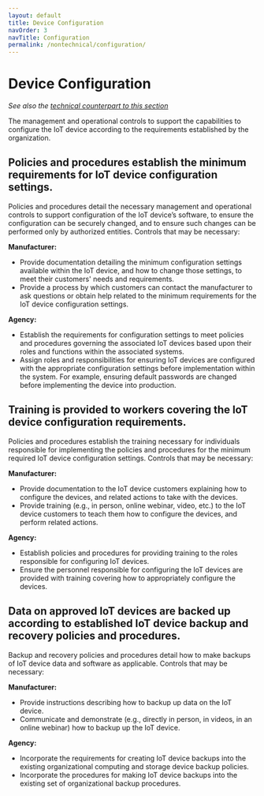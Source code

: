 ```yaml
---
layout: default
title: Device Configuration
navOrder: 3
navTitle: Configuration
permalink: /nontechnical/configuration/
---
```


# Device Configuration

_See also the [technical counterpart to this section](../_8259-Catalog/configuration.md)_

The management and operational controls to support the capabilities to configure the IoT device according to the requirements established by the organization. 

## Policies and procedures establish the minimum requirements for IoT device configuration settings.

Policies and procedures detail the necessary management and operational controls to support configuration of the IoT device’s software, to ensure the configuration can be securely changed, and to ensure such changes can be performed only by authorized entities. Controls that may be necessary:

**Manufacturer:**

- Provide documentation detailing the minimum configuration settings available within the IoT device, and how to change those settings, to meet their customers' needs and requirements.
- Provide a process by which customers can contact the manufacturer to ask questions or obtain help related to the minimum requirements for the IoT device configuration settings.

**Agency:**

- Establish the requirements for configuration settings to meet policies and procedures governing the associated IoT devices based upon their roles and functions within the associated systems.
- Assign roles and responsibilities for ensuring IoT devices are configured with the appropriate configuration settings before implementation within the system. For example, ensuring default passwords are changed before implementing the device into production.

## Training is provided to workers covering the IoT device configuration requirements.

Policies and procedures establish the training necessary for individuals responsible for implementing the policies and procedures for the minimum required IoT device configuration settings. Controls that may be necessary:

**Manufacturer:**

- Provide documentation to the IoT device customers explaining how to configure the devices, and related actions to take with the devices.
- Provide training (e.g., in person, online webinar, video, etc.) to the IoT device customers to teach them how to configure the devices, and perform related actions.

**Agency:**

- Establish policies and procedures for providing training to the roles responsible for configuring IoT devices.
- Ensure the personnel responsible for configuring the IoT devices are provided with training covering how to appropriately configure the devices.

## Data on approved IoT devices are backed up according to established IoT device backup and recovery policies and procedures.

Backup and recovery policies and procedures detail how to make backups of IoT device data and software as applicable. Controls that may be necessary:

**Manufacturer:**

- Provide instructions describing how to backup up data on the IoT device.
- Communicate and demonstrate (e.g., directly in person, in videos, in an online webinar) how to backup up the IoT device.

**Agency:**

- Incorporate the requirements for creating IoT device backups into the existing organizational computing and storage device backup policies.
- Incorporate the procedures for making IoT device backups into the existing set of organizational backup procedures.
